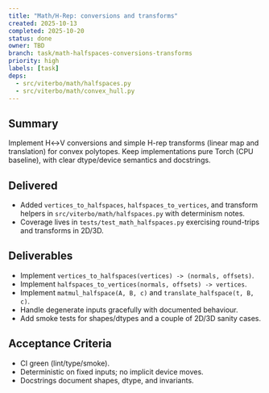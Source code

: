```yaml
---
title: "Math/H-Rep: conversions and transforms"
created: 2025-10-13
completed: 2025-10-20
status: done
owner: TBD
branch: task/math-halfspaces-conversions-transforms
priority: high
labels: [task]
deps:
  - src/viterbo/math/halfspaces.py
  - src/viterbo/math/convex_hull.py
---
```


## Summary

Implement H↔V conversions and simple H-rep transforms (linear map and translation) for convex polytopes. Keep implementations pure Torch (CPU baseline), with clear dtype/device semantics and docstrings.

## Delivered

- Added `vertices_to_halfspaces`, `halfspaces_to_vertices`, and transform helpers in `src/viterbo/math/halfspaces.py` with determinism notes.
- Coverage lives in `tests/test_math_halfspaces.py` exercising round-trips and transforms in 2D/3D.

## Deliverables

- Implement `vertices_to_halfspaces(vertices) -> (normals, offsets)`.
- Implement `halfspaces_to_vertices(normals, offsets) -> vertices`.
- Implement `matmul_halfspace(A, B, c)` and `translate_halfspace(t, B, c)`.
- Handle degenerate inputs gracefully with documented behaviour.
- Add smoke tests for shapes/dtypes and a couple of 2D/3D sanity cases.

## Acceptance Criteria

- CI green (lint/type/smoke).
- Deterministic on fixed inputs; no implicit device moves.
- Docstrings document shapes, dtype, and invariants.

